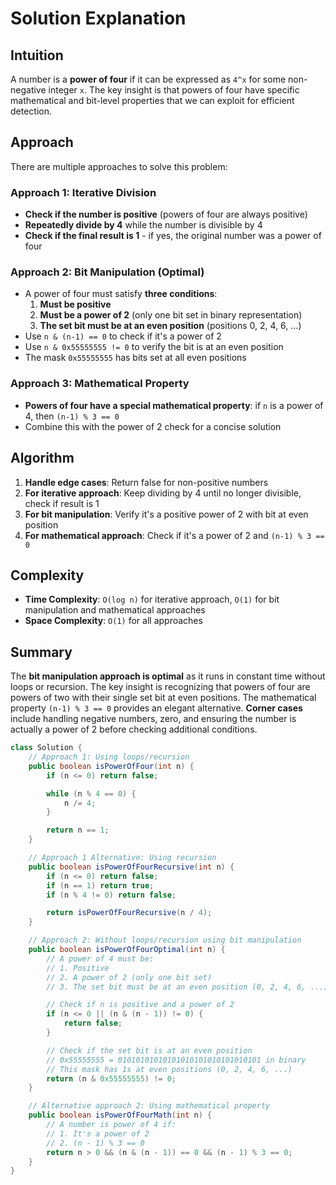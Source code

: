 
# Solution Explanation

## Intuition
A number is a **power of four** if it can be expressed as `4^x` for some non-negative integer `x`. The key insight is that powers of four have specific mathematical and bit-level properties that we can exploit for efficient detection.

## Approach
There are multiple approaches to solve this problem:

### Approach 1: Iterative Division
- **Check if the number is positive** (powers of four are always positive)
- **Repeatedly divide by 4** while the number is divisible by 4
- **Check if the final result is 1** - if yes, the original number was a power of four

### Approach 2: Bit Manipulation (Optimal)
- A power of four must satisfy **three conditions**:
  1. **Must be positive**
  2. **Must be a power of 2** (only one bit set in binary representation)
  3. **The set bit must be at an even position** (positions 0, 2, 4, 6, ...)
- Use `n & (n-1) == 0` to check if it's a power of 2
- Use `n & 0x55555555 != 0` to verify the bit is at an even position
- The mask `0x55555555` has bits set at all even positions

### Approach 3: Mathematical Property
- **Powers of four have a special mathematical property**: if `n` is a power of 4, then `(n-1) % 3 == 0`
- Combine this with the power of 2 check for a concise solution

## Algorithm
1. **Handle edge cases**: Return false for non-positive numbers
2. **For iterative approach**: Keep dividing by 4 until no longer divisible, check if result is 1
3. **For bit manipulation**: Verify it's a positive power of 2 with bit at even position
4. **For mathematical approach**: Check if it's a power of 2 and `(n-1) % 3 == 0`

## Complexity
- **Time Complexity**: `O(log n)` for iterative approach, `O(1)` for bit manipulation and mathematical approaches
- **Space Complexity**: `O(1)` for all approaches

## Summary
The **bit manipulation approach is optimal** as it runs in constant time without loops or recursion. The key insight is recognizing that powers of four are powers of two with their single set bit at even positions. The mathematical property `(n-1) % 3 == 0` provides an elegant alternative. **Corner cases** include handling negative numbers, zero, and ensuring the number is actually a power of 2 before checking additional conditions.
```java
class Solution {
    // Approach 1: Using loops/recursion
    public boolean isPowerOfFour(int n) {
        if (n <= 0) return false;

        while (n % 4 == 0) {
            n /= 4;
        }

        return n == 1;
    }

    // Approach 1 Alternative: Using recursion
    public boolean isPowerOfFourRecursive(int n) {
        if (n <= 0) return false;
        if (n == 1) return true;
        if (n % 4 != 0) return false;

        return isPowerOfFourRecursive(n / 4);
    }

    // Approach 2: Without loops/recursion using bit manipulation
    public boolean isPowerOfFourOptimal(int n) {
        // A power of 4 must be:
        // 1. Positive
        // 2. A power of 2 (only one bit set)
        // 3. The set bit must be at an even position (0, 2, 4, 6, ...)

        // Check if n is positive and a power of 2
        if (n <= 0 || (n & (n - 1)) != 0) {
            return false;
        }

        // Check if the set bit is at an even position
        // 0x55555555 = 01010101010101010101010101010101 in binary
        // This mask has 1s at even positions (0, 2, 4, 6, ...)
        return (n & 0x55555555) != 0;
    }

    // Alternative approach 2: Using mathematical property
    public boolean isPowerOfFourMath(int n) {
        // A number is power of 4 if:
        // 1. It's a power of 2
        // 2. (n - 1) % 3 == 0
        return n > 0 && (n & (n - 1)) == 0 && (n - 1) % 3 == 0;
    }
}

```
